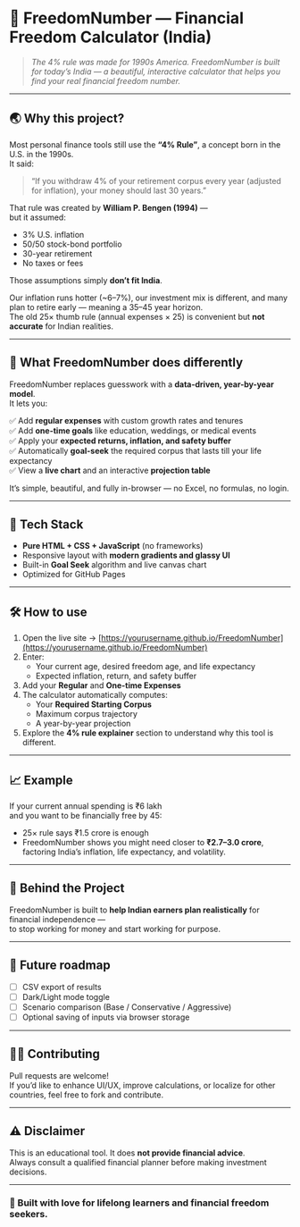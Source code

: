 # 🧮 FreedomNumber — Financial Freedom Calculator (India)

> _The 4% rule was made for 1990s America. FreedomNumber is built for today’s India — a beautiful, interactive calculator that helps you find your real financial freedom number._

---

## 🌏 Why this project?

Most personal finance tools still use the **“4% Rule”**, a concept born in the U.S. in the 1990s.  
It said:  
> “If you withdraw 4% of your retirement corpus every year (adjusted for inflation), your money should last 30 years.”

That rule was created by **William P. Bengen (1994)** —  
but it assumed:
- 3% U.S. inflation  
- 50/50 stock-bond portfolio  
- 30-year retirement  
- No taxes or fees  

Those assumptions simply **don’t fit India**.

Our inflation runs hotter (~6–7%), our investment mix is different, and many plan to retire early — meaning a 35–45 year horizon.  
The old 25× thumb rule (annual expenses × 25) is convenient but **not accurate** for Indian realities.

---

## 🚀 What FreedomNumber does differently

FreedomNumber replaces guesswork with a **data-driven, year-by-year model**.  
It lets you:

✅ Add **regular expenses** with custom growth rates and tenures  
✅ Add **one-time goals** like education, weddings, or medical events  
✅ Apply your **expected returns, inflation, and safety buffer**  
✅ Automatically **goal-seek** the required corpus that lasts till your life expectancy  
✅ View a **live chart** and an interactive **projection table**  

It’s simple, beautiful, and fully in-browser — no Excel, no formulas, no login.

---

## 🧠 Tech Stack

- **Pure HTML + CSS + JavaScript** (no frameworks)
- Responsive layout with **modern gradients and glassy UI**
- Built-in **Goal Seek** algorithm and live canvas chart
- Optimized for GitHub Pages

---

## 🛠️ How to use

1. Open the live site → [https://yourusername.github.io/FreedomNumber](https://yourusername.github.io/FreedomNumber)
2. Enter:
   - Your current age, desired freedom age, and life expectancy
   - Expected inflation, return, and safety buffer
3. Add your **Regular** and **One-time Expenses**
4. The calculator automatically computes:
   - Your **Required Starting Corpus**
   - Maximum corpus trajectory
   - A year-by-year projection
5. Explore the **4% rule explainer** section to understand why this tool is different.

---

## 📈 Example

If your current annual spending is ₹6 lakh  
and you want to be financially free by 45:  
- 25× rule says ₹1.5 crore is enough  
- FreedomNumber shows you might need closer to **₹2.7–3.0 crore**,  
  factoring India’s inflation, life expectancy, and volatility.

---

## 💬 Behind the Project

FreedomNumber is built to **help Indian earners plan realistically** for financial independence —  
to stop working for money and start working for purpose.

---

## 🧩 Future roadmap

- [ ] CSV export of results  
- [ ] Dark/Light mode toggle  
- [ ] Scenario comparison (Base / Conservative / Aggressive)  
- [ ] Optional saving of inputs via browser storage  

---

## 🧑‍💻 Contributing

Pull requests are welcome!  
If you’d like to enhance UI/UX, improve calculations, or localize for other countries, feel free to fork and contribute.

---

## ⚠️ Disclaimer

This is an educational tool. It does **not provide financial advice**.  
Always consult a qualified financial planner before making investment decisions.

---

### 🌟 Built with love for lifelong learners and financial freedom seekers.
